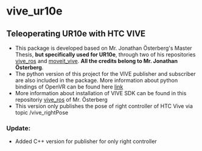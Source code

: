 # vive_ur10e
## Teleoperating UR10e with HTC VIVE
- This package is developed based on Mr. Jonathan Österberg's Master Thesis, **but specifically used for UR10e**, through two of his repositories [vive_ros](https://github.com/Machine-Jonte/vive_ros) and [moveit_vive](https://github.com/Machine-Jonte/moveit_vive). **All the credits belong to Mr. Jonathan Österberg**.
- The python version of this project for the VIVE publisher and subscriber are also included in the package. More information about python bindings of OpenVR can be found here [link](https://github.com/cmbruns/pyopenvr)
- More information about installation of VIVE SDK can be found in this repositoriy [vive_ros](https://github.com/Machine-Jonte/vive_ros) of Mr. Österberg
- This version only publishes the pose of right controller of HTC Vive via topic /vive_rightPose
### Update: 
- Added C++ version for publisher for only right controller
